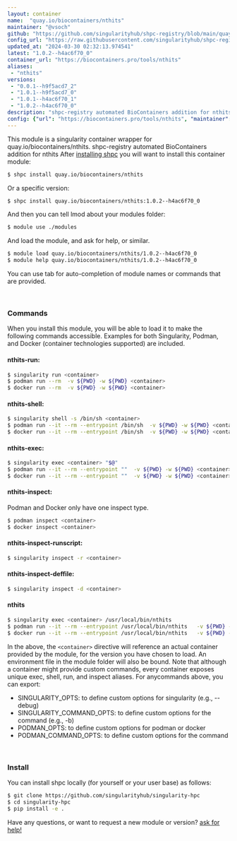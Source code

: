 ```yaml
---
layout: container
name:  "quay.io/biocontainers/nthits"
maintainer: "@vsoch"
github: "https://github.com/singularityhub/shpc-registry/blob/main/quay.io/biocontainers/nthits/container.yaml"
config_url: "https://raw.githubusercontent.com/singularityhub/shpc-registry/main/quay.io/biocontainers/nthits/container.yaml"
updated_at: "2024-03-30 02:32:13.974541"
latest: "1.0.2--h4ac6f70_0"
container_url: "https://biocontainers.pro/tools/nthits"
aliases:
 - "nthits"
versions:
 - "0.0.1--h9f5acd7_2"
 - "1.0.1--h9f5acd7_0"
 - "1.0.1--h4ac6f70_1"
 - "1.0.2--h4ac6f70_0"
description: "shpc-registry automated BioContainers addition for nthits"
config: {"url": "https://biocontainers.pro/tools/nthits", "maintainer": "@vsoch", "description": "shpc-registry automated BioContainers addition for nthits", "latest": {"1.0.2--h4ac6f70_0": "sha256:6ac444bf37cc3f06e3f121863ebabbd747e55b5452a9aed97565325b409b1839"}, "tags": {"0.0.1--h9f5acd7_2": "sha256:9667ed7a20486f393f6ea6b78f77d70a26414769ccad4a5910b1981be0107cd2", "1.0.1--h9f5acd7_0": "sha256:f0b8562f8a3546ad91f3ab89620ace3cf85bf2197cca2164a37bd2341e886189", "1.0.1--h4ac6f70_1": "sha256:339c93321fc09996c023c74d3d0623bc2eeba8fbd85fed8c0b863cfa9b0dbe13", "1.0.2--h4ac6f70_0": "sha256:6ac444bf37cc3f06e3f121863ebabbd747e55b5452a9aed97565325b409b1839"}, "docker": "quay.io/biocontainers/nthits", "aliases": {"nthits": "/usr/local/bin/nthits"}}
---
```


This module is a singularity container wrapper for quay.io/biocontainers/nthits.
shpc-registry automated BioContainers addition for nthits
After [installing shpc](#install) you will want to install this container module:


```bash
$ shpc install quay.io/biocontainers/nthits
```

Or a specific version:

```bash
$ shpc install quay.io/biocontainers/nthits:1.0.2--h4ac6f70_0
```

And then you can tell lmod about your modules folder:

```bash
$ module use ./modules
```

And load the module, and ask for help, or similar.

```bash
$ module load quay.io/biocontainers/nthits/1.0.2--h4ac6f70_0
$ module help quay.io/biocontainers/nthits/1.0.2--h4ac6f70_0
```

You can use tab for auto-completion of module names or commands that are provided.

<br>

### Commands

When you install this module, you will be able to load it to make the following commands accessible.
Examples for both Singularity, Podman, and Docker (container technologies supported) are included.

#### nthits-run:

```bash
$ singularity run <container>
$ podman run --rm  -v ${PWD} -w ${PWD} <container>
$ docker run --rm  -v ${PWD} -w ${PWD} <container>
```

#### nthits-shell:

```bash
$ singularity shell -s /bin/sh <container>
$ podman run --it --rm --entrypoint /bin/sh  -v ${PWD} -w ${PWD} <container>
$ docker run --it --rm --entrypoint /bin/sh  -v ${PWD} -w ${PWD} <container>
```

#### nthits-exec:

```bash
$ singularity exec <container> "$@"
$ podman run --it --rm --entrypoint ""  -v ${PWD} -w ${PWD} <container> "$@"
$ docker run --it --rm --entrypoint ""  -v ${PWD} -w ${PWD} <container> "$@"
```

#### nthits-inspect:

Podman and Docker only have one inspect type.

```bash
$ podman inspect <container>
$ docker inspect <container>
```

#### nthits-inspect-runscript:

```bash
$ singularity inspect -r <container>
```

#### nthits-inspect-deffile:

```bash
$ singularity inspect -d <container>
```


#### nthits

```bash
$ singularity exec <container> /usr/local/bin/nthits
$ podman run --it --rm --entrypoint /usr/local/bin/nthits   -v ${PWD} -w ${PWD} <container> -c " $@"
$ docker run --it --rm --entrypoint /usr/local/bin/nthits   -v ${PWD} -w ${PWD} <container> -c " $@"
```



In the above, the `<container>` directive will reference an actual container provided
by the module, for the version you have chosen to load. An environment file in the
module folder will also be bound. Note that although a container
might provide custom commands, every container exposes unique exec, shell, run, and
inspect aliases. For anycommands above, you can export:

 - SINGULARITY_OPTS: to define custom options for singularity (e.g., --debug)
 - SINGULARITY_COMMAND_OPTS: to define custom options for the command (e.g., -b)
 - PODMAN_OPTS: to define custom options for podman or docker
 - PODMAN_COMMAND_OPTS: to define custom options for the command

<br>

### Install

You can install shpc locally (for yourself or your user base) as follows:

```bash
$ git clone https://github.com/singularityhub/singularity-hpc
$ cd singularity-hpc
$ pip install -e .
```

Have any questions, or want to request a new module or version? [ask for help!](https://github.com/singularityhub/singularity-hpc/issues)